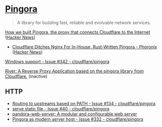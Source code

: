 # [Pingora](https://github.com/cloudflare/pingora)
> A library for building fast, reliable and evolvable network services.

[How we built Pingora, the proxy that connects Cloudflare to the Internet](https://blog.cloudflare.com/how-we-built-pingora-the-proxy-that-connects-cloudflare-to-the-internet/) ([Hacker News](https://news.ycombinator.com/item?id=32836661))
- [Cloudflare Ditches Nginx For In-House, Rust-Written Pingora - Phoronix](https://www.phoronix.com/news/CloudFlare-Pingora-No-Nginx) ([Hacker News](https://news.ycombinator.com/item?id=32864119))

[Windows support - Issue #342 - cloudflare/pingora](https://github.com/cloudflare/pingora/issues/342)

[River: A Reverse Proxy Application based on the pingora library from Cloudflare.](https://github.com/memorysafety/river) (inactive)

## HTTP
- [Routing to upstreams based on PATH - Issue #134 - cloudflare/pingora](https://github.com/cloudflare/pingora/issues/134)
- [serve static file - Issue #40 - cloudflare/pingora](https://github.com/cloudflare/pingora/issues/40)
- [pandora-web-server: A modular and configurable web server](https://github.com/pandora-web-server/pandora-web-server)
- [Pingora as modern server host - Issue #332 - cloudflare/pingora](https://github.com/cloudflare/pingora/issues/332)
